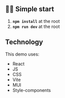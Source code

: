 ## 🏃‍♂️ Simple start
1. **`npm install`** at the root
2. **`npm run dev`** at the root

## Technology

This demo uses:

- React
- JS
- CSS
- Vite
- MUI
- Style-components
